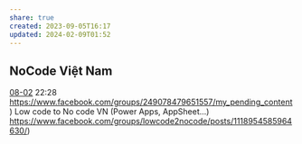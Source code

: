 ```yaml
---
share: true
created: 2023-09-05T16:17
updated: 2024-02-09T01:52
---
```


## NoCode Việt Nam
[08-02](08-02.md) 22:28 https://www.facebook.com/groups/249078479651557/my_pending_content)
Low code to No code VN (Power Apps, AppSheet...) https://www.facebook.com/groups/lowcode2nocode/posts/1118954585964630/)
